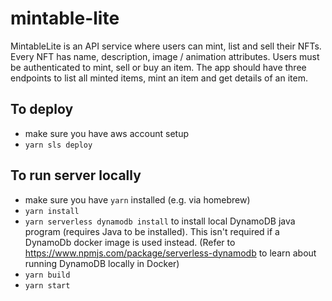# mintable-lite

MintableLite is an API service where users can mint, list and sell their NFTs. Every NFT has name, description, image / animation attributes. Users must be authenticated to mint, sell or buy an item. The app should have three endpoints to list all minted items, mint an item and get details of an item.


## To deploy
- make sure you have aws account setup
- `yarn sls deploy`


## To run server locally
- make sure you have `yarn` installed (e.g. via homebrew)
- `yarn install`
- `yarn serverless dynamodb install` to install local DynamoDB java program (requires Java to be installed). This isn't required if a DynamoDb docker image is used instead. (Refer to https://www.npmjs.com/package/serverless-dynamodb to learn about running DynamoDB locally in Docker)
- `yarn build`
- `yarn start`